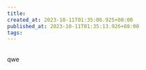 ```yaml
---
title: 
created_at: 2023-10-11T01:35:06.925+08:00
published_at: 2023-10-11T01:35:13.926+08:00
tags:
---
```

\
qwe